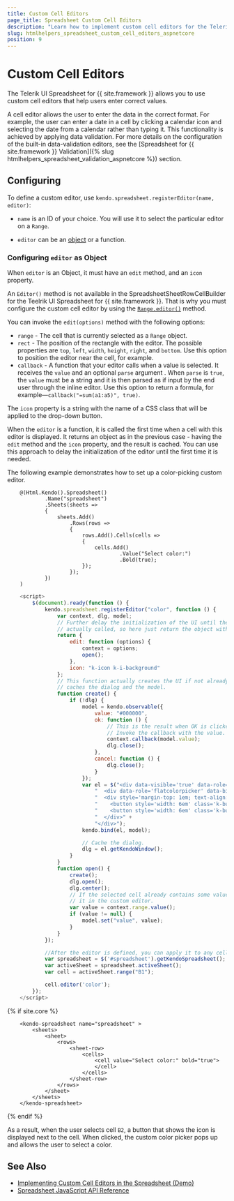 ```yaml
---
title: Custom Cell Editors
page_title: Spreadsheet Custom Cell Editors
description: "Learn how to implement custom cell editors for the Telerik UI Spreadsheet component for {{ site.framework }}."
slug: htmlhelpers_spreadsheet_custom_cell_editors_aspnetcore
position: 9
---
```


# Custom Cell Editors

The Telerik UI Spreadsheet for {{ site.framework }} allows you to use custom cell editors that help users enter correct values.

A cell editor allows the user to enter the data in the correct format. For example, the user can enter a date in a cell by clicking a calendar icon and selecting the date from a calendar rather than typing it. This functionality is achieved by applying data validation. For more details on the configuration of the built-in data-validation editors, see the [Spreadsheet for {{ site.framework }} Validation]({% slug htmlhelpers_spreadsheet_validation_aspnetcore %}) section.

## Configuring
To define a custom editor, use `kendo.spreadsheet.registerEditor(name, editor)`:
 *  `name` is an ID of your choice. You will use it to select the particular editor on a `Range`.

 *  `editor` can be an [object](#configuring-editor-as-object) or a function.

 ### Configuring `editor` as Object

 When `editor` is an Object, it must have an `edit` method, and an `icon` property.

 An `Editor()` method is not available in the SpreadsheetSheetRowCellBuilder for the Teelrik UI Spreadsheet for {{ site.framework }}. That is why you must configure the custom cell editor by using the [`Range.editor()`](https://docs.telerik.com/kendo-ui/api/javascript/spreadsheet/range/methods/editor) method.

You can invoke the `edit(options)` method with the following options:
* `range` - The cell that is currently selected as a `Range` object.
* `rect` - The position of the rectangle with the editor. The possible properties are `top`, `left`, `width`, `height`, `right`, and `bottom`. Use this option to position the editor near the cell, for example.
* `callback` - A function that your editor calls when a value is selected. It receives the `value` and an optional `parse` argument . When `parse` is `true`, the `value` must be a string and it is then parsed as if input by the end user through the inline editor. Use this option to return a formula, for example&mdash;`callback("=sum(a1:a5)", true)`.

The `icon` property is a string with the name of a CSS class that will be applied to the drop-down button.

When the `editor` is a function, it is called the first time when a cell with this editor is displayed. It returns an object as in the previous case - having the `edit` method and the `icon` property, and the result is cached. You can use this approach to delay the initialization of the editor until the first time it is needed.

The following example demonstrates how to set up a color-picking custom editor.

```HtmlHelper
    @(Html.Kendo().Spreadsheet()
            .Name("spreadsheet")
            .Sheets(sheets =>
            {
                sheets.Add()
                    .Rows(rows =>
                    {
                        rows.Add().Cells(cells =>
                        {
                            cells.Add()
                                    .Value("Select color:")
                                    .Bold(true);
                        });
                    });
            })
    )
```
```JavaScript
    <script>
        $(document).ready(function () {
            kendo.spreadsheet.registerEditor("color", function () {
                var context, dlg, model;
                // Further delay the initialization of the UI until the `edit` method is
                // actually called, so here just return the object with the required API.
                return {
                    edit: function (options) {
                        context = options;
                        open();
                    },
                    icon: "k-icon k-i-background"
                };
                // This function actually creates the UI if not already there, and
                // caches the dialog and the model.
                function create() {
                    if (!dlg) {
                        model = kendo.observable({
                            value: "#000000",
                            ok: function () {
                                // This is the result when OK is clicked.
                                // Invoke the callback with the value.
                                context.callback(model.value);
                                dlg.close();
                            },
                            cancel: function () {
                                dlg.close();
                            }
                        });
                        var el = $("<div data-visible='true' data-role='window' data-modal='true' data-resizable='false' data-title='Select color'>" +
                            "  <div data-role='flatcolorpicker' data-bind='value: value'></div>" +
                            "  <div style='margin-top: 1em; text-align: right'>" +
                            "    <button style='width: 6em' class='k-button' data-bind='click: ok'>OK</button>" +
                            "    <button style='width: 6em' class='k-button' data-bind='click: cancel'>Cancel</button>" +
                            "  </div>" +
                            "</div>");
                        kendo.bind(el, model);

                        // Cache the dialog.
                        dlg = el.getKendoWindow();
                    }
                }
                function open() {
                    create();
                    dlg.open();
                    dlg.center();
                    // If the selected cell already contains some value, reflect
                    // it in the custom editor.
                    var value = context.range.value();
                    if (value != null) {
                        model.set("value", value);
                    }
                }
            });

            //After the editor is defined, you can apply it to any cell through the API.
            var spreadsheet = $('#spreadsheet').getKendoSpreadsheet();
            var activeSheet = spreadsheet.activeSheet();
            var cell = activeSheet.range("B1");

            cell.editor('color');
        });
    </script>
```
{% if site.core %}
```TagHelper
	<kendo-spreadsheet name="spreadsheet" >
		<sheets>
	 		<sheet>
	 	 		<rows>
	 	 	 		<sheet-row>
	 	 	 	 		<cells>
	 	 	 	 	 		<cell value="Select color:" bold="true">
	 	 	 	 	 		</cell>
	 	 	 	 		</cells>
	 	 	 		</sheet-row>
	 	 		</rows>
	 		</sheet>
		</sheets>
	</kendo-spreadsheet>
```
{% endif %}

As a result, when the user selects cell `B2`, a button that shows the icon is displayed next to the cell. When clicked, the custom color picker pops up and allows the user to
select a color.

## See Also

* [Implementing Custom Cell Editors in the Spreadsheet (Demo)](https://demos.telerik.com/kendo-ui/spreadsheet/custom-editors)
* [Spreadsheet JavaScript API Reference](/api/javascript/ui/spreadsheet)
